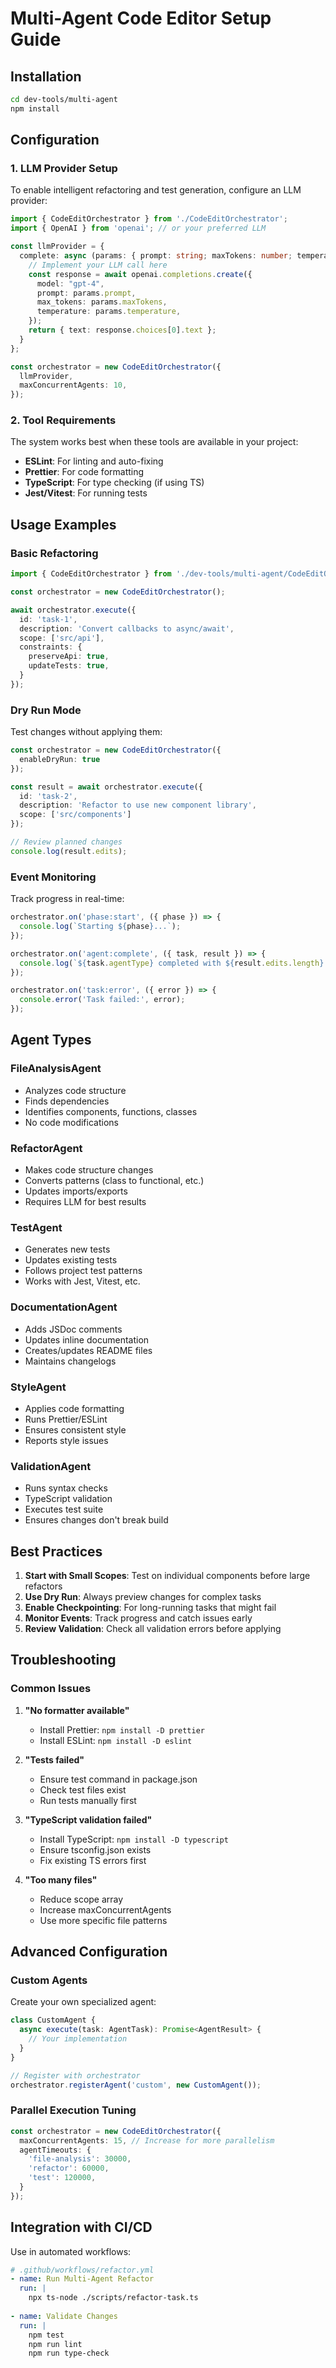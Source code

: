 # Multi-Agent Code Editor Setup Guide

## Installation

```bash
cd dev-tools/multi-agent
npm install
```

## Configuration

### 1. LLM Provider Setup

To enable intelligent refactoring and test generation, configure an LLM provider:

```typescript
import { CodeEditOrchestrator } from './CodeEditOrchestrator';
import { OpenAI } from 'openai'; // or your preferred LLM

const llmProvider = {
  complete: async (params: { prompt: string; maxTokens: number; temperature: number }) => {
    // Implement your LLM call here
    const response = await openai.completions.create({
      model: "gpt-4",
      prompt: params.prompt,
      max_tokens: params.maxTokens,
      temperature: params.temperature,
    });
    return { text: response.choices[0].text };
  }
};

const orchestrator = new CodeEditOrchestrator({
  llmProvider,
  maxConcurrentAgents: 10,
});
```

### 2. Tool Requirements

The system works best when these tools are available in your project:

- **ESLint**: For linting and auto-fixing
- **Prettier**: For code formatting
- **TypeScript**: For type checking (if using TS)
- **Jest/Vitest**: For running tests

## Usage Examples

### Basic Refactoring

```typescript
import { CodeEditOrchestrator } from './dev-tools/multi-agent/CodeEditOrchestrator';

const orchestrator = new CodeEditOrchestrator();

await orchestrator.execute({
  id: 'task-1',
  description: 'Convert callbacks to async/await',
  scope: ['src/api'],
  constraints: {
    preserveApi: true,
    updateTests: true,
  }
});
```

### Dry Run Mode

Test changes without applying them:

```typescript
const orchestrator = new CodeEditOrchestrator({
  enableDryRun: true
});

const result = await orchestrator.execute({
  id: 'task-2',
  description: 'Refactor to use new component library',
  scope: ['src/components']
});

// Review planned changes
console.log(result.edits);
```

### Event Monitoring

Track progress in real-time:

```typescript
orchestrator.on('phase:start', ({ phase }) => {
  console.log(`Starting ${phase}...`);
});

orchestrator.on('agent:complete', ({ task, result }) => {
  console.log(`${task.agentType} completed with ${result.edits.length} changes`);
});

orchestrator.on('task:error', ({ error }) => {
  console.error('Task failed:', error);
});
```

## Agent Types

### FileAnalysisAgent
- Analyzes code structure
- Finds dependencies
- Identifies components, functions, classes
- No code modifications

### RefactorAgent
- Makes code structure changes
- Converts patterns (class to functional, etc.)
- Updates imports/exports
- Requires LLM for best results

### TestAgent
- Generates new tests
- Updates existing tests
- Follows project test patterns
- Works with Jest, Vitest, etc.

### DocumentationAgent
- Adds JSDoc comments
- Updates inline documentation
- Creates/updates README files
- Maintains changelogs

### StyleAgent
- Applies code formatting
- Runs Prettier/ESLint
- Ensures consistent style
- Reports style issues

### ValidationAgent
- Runs syntax checks
- TypeScript validation
- Executes test suite
- Ensures changes don't break build

## Best Practices

1. **Start with Small Scopes**: Test on individual components before large refactors
2. **Use Dry Run**: Always preview changes for complex tasks
3. **Enable Checkpointing**: For long-running tasks that might fail
4. **Monitor Events**: Track progress and catch issues early
5. **Review Validation**: Check all validation errors before applying

## Troubleshooting

### Common Issues

1. **"No formatter available"**
   - Install Prettier: `npm install -D prettier`
   - Install ESLint: `npm install -D eslint`

2. **"Tests failed"**
   - Ensure test command in package.json
   - Check test files exist
   - Run tests manually first

3. **"TypeScript validation failed"**
   - Install TypeScript: `npm install -D typescript`
   - Ensure tsconfig.json exists
   - Fix existing TS errors first

4. **"Too many files"**
   - Reduce scope array
   - Increase maxConcurrentAgents
   - Use more specific file patterns

## Advanced Configuration

### Custom Agents

Create your own specialized agent:

```typescript
class CustomAgent {
  async execute(task: AgentTask): Promise<AgentResult> {
    // Your implementation
  }
}

// Register with orchestrator
orchestrator.registerAgent('custom', new CustomAgent());
```

### Parallel Execution Tuning

```typescript
const orchestrator = new CodeEditOrchestrator({
  maxConcurrentAgents: 15, // Increase for more parallelism
  agentTimeouts: {
    'file-analysis': 30000,
    'refactor': 60000,
    'test': 120000,
  }
});
```

## Integration with CI/CD

Use in automated workflows:

```yaml
# .github/workflows/refactor.yml
- name: Run Multi-Agent Refactor
  run: |
    npx ts-node ./scripts/refactor-task.ts
    
- name: Validate Changes
  run: |
    npm test
    npm run lint
    npm run type-check
```